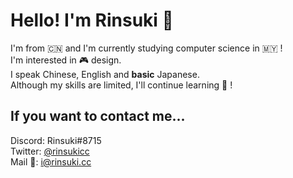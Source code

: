 # Hello! I'm Rinsuki 👋
I'm from 🇨🇳 and I'm currently studying computer science in 🇲🇾 !<br/>
I'm interested in 🎮 design.<br/>
I speak Chinese, English and <b>basic</b> Japanese.<br/>
Although my skills are limited, I'll continue learning 📖 !<br/>

<h2>If you want to contact me...</h2>

Discord: Rinsuki#8715<br/>
Twitter: <a href="https://twitter.com/rinsukicc" target="_blank">@rinsukicc</a><br/>
Mail 📮: <a href="mailto:i@rinsuki.cc" target="_blank">i@rinsuki.cc</a>
